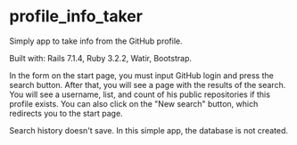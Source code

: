 # profile_info_taker

Simply app to take info from the GitHub profile.

Built with: Rails 7.1.4, Ruby 3.2.2, Watir, Bootstrap.

In the form on the start page, you must input GitHub login and press the search button. After that, you will see a page with the results of the search. You will see a username, list, and count of his public repositories if this profile exists. You can also click on the "New search" button, which redirects you to the start page.

Search history doesn't save. In this simple app, the database is not created.
